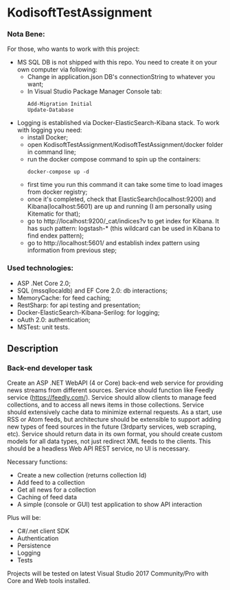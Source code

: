 # KodisoftTestAssignment

### Nota Bene:
For those, who wants to work with this project:
- MS SQL DB is not shipped with this repo. You need to create it on your own computer via following:
  - Change in application.json DB's connectionString to whatever you want;
  - In Visual Studio Package Manager Console tab:
    ```
    Add-Migration Initial
    Update-Database
    ```
- Logging is established via Docker-ElasticSearch-Kibana stack. To work with logging you need:
  - install Docker;
  - open KodisoftTestAssignment/KodisoftTestAssignment/docker folder in command line;
  - run the docker compose command to spin up the containers:
    ```
    docker-compose up -d
    ```
  -  first time you run this command it can take some time to load images from docker registry;
  -  once it's completed, check that ElasticSearch(localhost:9200) and Kibana(localhost:5601) are up and running (I am personally using Kitematic for that);
  -  go to http://localhost:9200/_cat/indices?v to get index for Kibana. It has such pattern: logstash-* (this wildcard can be used in Kibana to find endex pattern);
  -  go to http://localhost:5601/ and establish index pattern using information from previous step;


### Used technologies:
- ASP .Net Core 2.0;
- SQL (mssqllocaldb) and EF Core 2.0: db interactions;
- MemoryCache: for feed caching;
- RestSharp: for api testing and presentation;
- Docker-ElasticSearch-Kibana-Serilog: for logging;
- oAuth 2.0: authentication;
- MSTest: unit tests.

## Description
### Back-end developer task
  Create an ASP .NET WebAPI (4 or Core) back-end web service for providing news streams from different sources. Service should function like Feedly service (https://feedly.com/).
  Service should allow clients to manage feed collections, and to access all news items in those collections. Service should extensively cache data to minimize external requests. As a start, use RSS or Atom feeds, but architecture should be extensible to support adding new types of feed sources in the future (3rdparty services, web scraping, etc). Service should return data in its own format, you should create custom models for all data types, not just redirect XML feeds to the clients. 
  This should be a headless Web API REST service, no UI is necessary. 

Necessary functions:
- Create a new collection (returns collection Id)
- Add feed to a collection
- Get all news for a collection
- Caching of feed data
- A simple (console or GUI) test application to show API interaction

Plus will be:
- C#/.net client SDK
- Authentication
- Persistence
- Logging
- Tests

Projects will be tested on latest Visual Studio 2017 Community/Pro with Core and Web tools installed. 
